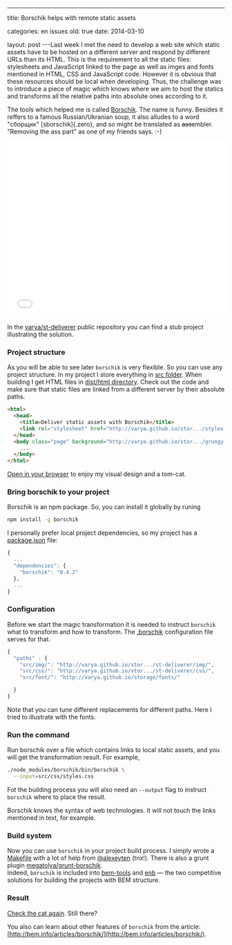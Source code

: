 ---

title: Borschik helps with remote static assets

categories: en issues
old: true
date: 2014-03-10

layout: post
---Last week I met the need to develop a web site which static assets have to be
hosted on a different server and respond by different URLs than its HTML. This
is the requirement to all the static files: stylesheets and JavaScript linked to
the page as well as imges and fonts mentioned in HTML, CSS and JavaScript
code.<excerpt/> However it is obvious that these resources should be local when developing.
Thus, the challenge was to introduce a piece of magic which knows where we aim
to host the statics and transforms all the relative paths into absolute ones
according to it.

The tools which helped me is called
[Borschik](http://bem.info/tools/optimizers/borschik/). The name is funny.
Besides it reffers to a famous Russian/Ukranian soup, it also alludes to a word
"сборщик" [sborschik]{.zero}, and so might be translated as
<strike>ass</strike>embler. "Removing the ass part" as one of my friends says.
:-)

<center>
<iframe src="//embed.gettyimages.com/embed/135591409?et=B_T3l-shrE-pr9-ELe_wJw&sig=5haG67PAzCxGourA96ZB7m9LwSket1v9PpvXEXNIkBM=" width="508" height="407" frameborder="0" scrolling="no"></iframe>
</center>

In the [varya/st-deliverer](https://github.com/varya/st-deliverer) public repository
you can find a stub project illustrating the solution.

### Project structure

As you will be able to see later `borschik` is very flexible. So you can use any
project structure. In my project I store everything in
[src folder](b.com/varya/st-deliverer/tree/master/src).
When building I get HTML files in
[dist/html directory](https://github.com/varya/st-deliverer/tree/gh-pages/dist/html).
Check out the code and make sure that static files are linked from a different
server by their absolute paths.

```html
<html>
  <head>
    <title>Deliver static assets with Borschik</title>
    <link rel="stylesheet" href="http://varya.github.io/stor.../styles.css" />
  </head>
  <body class="page" background="http://varya.github.io/stor.../grungy.jpg">
    ...
  </body>
</html>
```

[Open in your browser](http://varya.me/st-deliverer/dist/html/) to enjoy my visual
design and a tom-cat.

### Bring borschik to your project

Borschik is an npm package. So, you can install it globally by runing

```bash
npm install -g borschik
```

I personally prefer local project dependencies, so my project has a
[package.json](https://github.com/varya/st-deliverer/blob/master/package.json)
file:

```js
{
  ...
  "dependencies": {
    "borschik": "0.4.2"
  },
  ...
}
```

### Configuration

Before we start the magic transformation it is needed to instruct `borschik` what
to transform and how to transform. The [.borschik](https://github.com/varya/st-deliverer/blob/master/.borschik)
configuration file serves for that.

```js
{
  "paths" : {
    "src/img/": "http://varya.github.io/stor.../st-deliverer/img/",
    "src/css/": "http://varya.github.io/stor.../st-deliverer/css/",
    "src/font/": "http://varya.github.io/storage/fonts/"

  }
}
```

Note that you can tune different replacements for different paths. Here I tried
to illustrate with the fonts.

### Run the command

Run borschik over a file which contains links to local static assets, and you
will get the transformation result. For example,

```bash
./node_modules/borschik/bin/borschik \
  --input=src/css/styles.css
```

Fot the building process you will also need an `--output` flag to instruct
`borschik` where to place the result.

Borschik knows the syntax of web technologies. It will not touch the links
mentioned in text, for example.

### Build system

Now you can use `borschik` in your project build process. I simply wrote a
[Makefile](https://github.com/varya/st-deliverer/blob/master/Makefile) with a
lot of help from [@alexeyten](https://github.com/alexeyten) (tnx!).
There is also a grunt plugin [megatolya/grunt-borschik](https://github.com/megatolya/grunt-borschik).<br/>
Indeed, `borschik` is included into [bem-tools](http://bem.info/tools/bem/bem-tools/)
and [enb](https://github.com/enb-make/enb) — the two competitive solutions for
building the projects with BEM structure.

### Result

[Check the cat again](http://varya.me/st-deliverer/dist/html/). Still there?

You also can learn about other features of `borschik` from the article:
[http://bem.info/articles/borschik/](http://bem.info/articles/borschik/).
